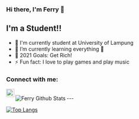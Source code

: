 ### Hi there, I'm Ferry 👋

## I'm a Student!!

- 🔭 I'm currently student at University of Lampung
- 🌱 I’m currently learning everything 🤣
- 🥅 2021 Goals: Get Rich!
- ⚡ Fun fact: I love to play games and play music

### Connect with me:

[<img align="left" alt="codeSTACKr | Instagram" width="22px" src="https://cdn.jsdelivr.net/npm/simple-icons@v3/icons/instagram.svg" />][instagram]

<br />
---

<img align="left" alt="Ferry Github Stats" src="https://github-readme-stats.vercel.app/api?username=FerryJr&show_icons=true&hide_border=true&theme=tokyonight" />



[![Top Langs](https://github-readme-stats.vercel.app/api/top-langs/?username=FerryJr&layout=compact)](https://github.com/FerryJr/github-readme-stats)



[instagram]: https://www.instagram.com/ferryjr07/
